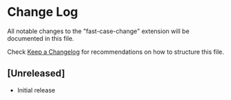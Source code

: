 # Change Log
All notable changes to the "fast-case-change" extension will be documented in this file.

Check [Keep a Changelog](http://keepachangelog.com/) for recommendations on how to structure this file.

## [Unreleased]
- Initial release